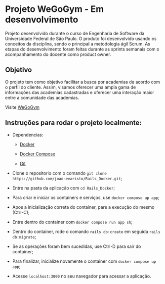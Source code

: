 # Projeto WeGoGym - Em desenvolvimento

Projeto desenvolvido durante o curso de Engenharia de Software da Universidade Federal de São Paulo. O produto foi desenvolvido usando os conceitos da disciplina, sendo o principal a metodologia ágil Scrum. As etapas do desenvolvimento foram feitas durante as sprints semanais com o acompanhamento do docente como product owner.

## Objetivo

O projeto tem como objetivo facilitar a busca por academias de acordo com o perfil do cliente. Assim, visamos oferecer uma ampla gama de informações das academias cadastradas e oferecer uma interação maior entre a comunidade das academias.

Visite [WeGoGym](http://wegogym.herokuapp.com/)


## Instruções para rodar o projeto localmente:

* Dependencias:

    * [Docker](https://docs.docker.com/desktop/install/ubuntu/)

    * [Docker Compose](https://docs.docker.com/compose/install/)

    * [Git](https://git-scm.com/book/en/v2/Getting-Started-Installing-Git)

* Clone o repositorio com o comando `git clone https://github.com/joao-evaristo/Rails_Docker.git`;

* Entre na pasta da aplicação com `cd Rails_Docker`;

* Para criar e iniciar os containers e serviços, use `docker compose up app`;

* Apos a inicialização correta do container, pare a execução do mesmo (Ctrl-C);

* Entre dentro do container com `docker compose run app sh`;

* Dentro do container, rode o comando `rails db:create` em seguida `rails db:migrate`;

* Se as operações foram bem sucedidas, use Ctrl-D para sair do container;

* Para finalizar, inicialize novamente o container com `docker compose up app`;

* Acesse `localhost:3000` no seu navegador para acessar a aplicação.
